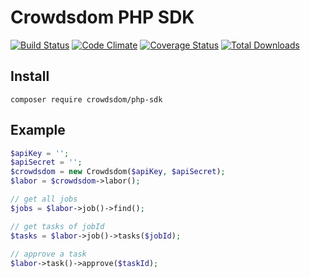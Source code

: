 # Crowdsdom PHP SDK

[![Build Status](https://travis-ci.org/crowdsdom/php-sdk.svg)](https://travis-ci.org/crowdsdom/php-sdk)
[![Code Climate](https://codeclimate.com/github/crowdsdom/php-sdk/badges/gpa.svg)](https://codeclimate.com/github/crowdsdom/php-sdk)
[![Coverage Status](https://coveralls.io/repos/crowdsdom/php-sdk/badge.svg?branch=master&service=github)](https://coveralls.io/github/crowdsdom/php-sdk?branch=master)
[![Total Downloads](https://img.shields.io/packagist/dt/crowdsdom/php-sdk.svg?style=flat)](https://packagist.org/packages/crowdsdom/php-sdk)

## Install
```shell
composer require crowdsdom/php-sdk
```

## Example

```php
$apiKey = '';
$apiSecret = '';
$crowdsdom = new Crowdsdom($apiKey, $apiSecret);
$labor = $crowdsdom->labor();

// get all jobs
$jobs = $labor->job()->find();

// get tasks of jobId
$tasks = $labor->job()->tasks($jobId);
 
// approve a task
$labor->task()->approve($taskId);
```